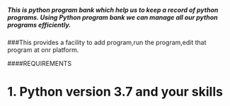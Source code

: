 ##### This is python program bank which help us to keep a record of python programs. Using Python program bank we can manage all our python programs efficiently.
###This provides a facility to add program,run the program,edit that program at onr platform.


####REQUIREMENTS
   
# 1. Python version 3.7 and your skills

